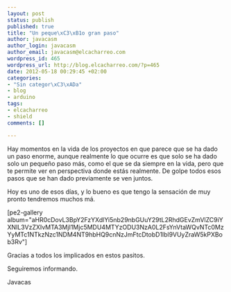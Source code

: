 ```yaml
--- 
layout: post
status: publish
published: true
title: "Un peque\xC3\xB1o gran paso"
author: javacasm
author_login: javacasm
author_email: javacasm@elcacharreo.com
wordpress_id: 465
wordpress_url: http://blog.elcacharreo.com/?p=465
date: 2012-05-18 00:29:45 +02:00
categories: 
- "Sin categor\xC3\xADa"
- blog
- arduino
tags: 
- elcacharreo
- shield
comments: []

---
```

<p>Hay momentos en la vida de los proyectos en que parece que se ha dado un paso enorme, aunque realmente lo que ocurre es que solo se ha dado solo un pequeño paso más, como el que se da siempre en la vida, pero que te permite ver en perspectiva donde estás realmente. De golpe todos esos pasos que se han dado previamente se ven juntos.</p>
<p>Hoy es uno de esos días, y lo bueno es que tengo la sensación de muy pronto tendremos muchos má.</p>
<p>[pe2-gallery album="aHR0cDovL3BpY2FzYXdlYi5nb29nbGUuY29tL2RhdGEvZmVlZC9iYXNlL3VzZXIvMTA3MjI1Mjc5MDU4MTYzODU3NzA0L2FsYnVtaWQvNTc0MzYyMTc1NTkzNzc1NDM4NT9hbHQ9cnNzJmFtcDtobD1lbl9VUyZraW5kPXBob3Rv"]</p>
<p>Gracias a todos los implicados en estos pasitos.</p>
<p>Seguiremos informando.</p>
<p>Javacas</p>
<p>&nbsp;</p>
